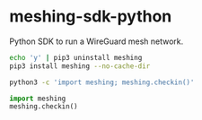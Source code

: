 # meshing-sdk-python
Python SDK to run a WireGuard mesh network.

```bash
echo 'y' | pip3 uninstall meshing
pip3 install meshing --no-cache-dir

python3 -c 'import meshing; meshing.checkin()'

```

```python
import meshing
meshing.checkin()

```

